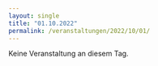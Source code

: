 ```yaml
---
layout: single
title: "01.10.2022"
permalink: /veranstaltungen/2022/10/01/
---
```


Keine Veranstaltung an diesem Tag.
